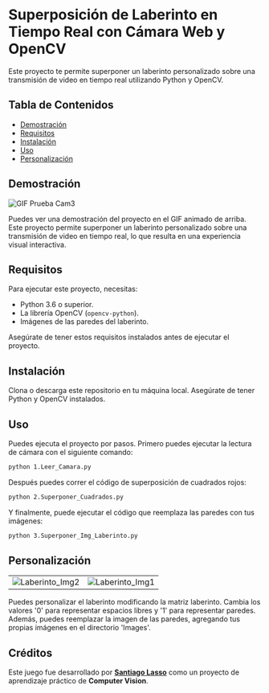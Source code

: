 # Superposición de Laberinto en Tiempo Real con Cámara Web y OpenCV
Este proyecto te permite superponer un laberinto personalizado sobre una transmisión de video en tiempo real utilizando Python y OpenCV.

## Tabla de Contenidos
- [Demostración](#demostración)
- [Requisitos](#requisitos)
- [Instalación](#instalación)
- [Uso](#uso)
- [Personalización](#personalización)

## Demostración
![GIF Prueba Cam3](https://github.com/santiagolassog/Superposicion-Imagen-Laberinto-en-Tiempo-Real-con-Camara-Web-OpenCV/assets/27078128/5cb522e8-375e-4528-acf5-246623e45fd8)

Puedes ver una demostración del proyecto en el GIF animado de arriba. Este proyecto permite superponer un laberinto personalizado sobre una transmisión de video en tiempo real, lo que resulta en una experiencia visual interactiva.

## Requisitos

Para ejecutar este proyecto, necesitas:

- Python 3.6 o superior.
- La librería OpenCV (`opencv-python`).
- Imágenes de las paredes del laberinto.

Asegúrate de tener estos requisitos instalados antes de ejecutar el proyecto.

## Instalación

Clona o descarga este repositorio en tu máquina local.
Asegúrate de tener Python y OpenCV instalados.

## Uso
Puedes ejecuta el proyecto por pasos. Primero puedes ejecutar la lectura de cámara con el siguiente comando:
```bash
python 1.Leer_Camara.py
```
Después puedes correr el código de superposición de cuadrados rojos:
```bash
python 2.Superponer_Cuadrados.py
```
Y finalmente, puede ejecutar el código que reemplaza las paredes con tus imágenes:
```bash
python 3.Superponer_Img_Laberinto.py
```

## Personalización
<table>
  <tr>
    <td><img src="https://github.com/santiagolassog/Superposicion-Imagen-Laberinto-en-Tiempo-Real-con-Camara-Web-OpenCV/assets/27078128/9445105e-1f7b-4469-bdbd-5da328b65f71" alt="Laberinto_Img2"></td>
    <td><img src="https://github.com/santiagolassog/Superposicion-Imagen-Laberinto-en-Tiempo-Real-con-Camara-Web-OpenCV/assets/27078128/b1e1e84e-1378-477d-9105-587b8d680b45" alt="Laberinto_Img1"></td>
  </tr>
</table>


Puedes personalizar el laberinto modificando la matriz laberinto. Cambia los valores '0' para representar espacios libres y '1' para representar paredes. Además, puedes reemplazar la imagen de las paredes, agregando tus propias imágenes en el directorio 'Images'.

## Créditos

Este juego fue desarrollado por [**Santiago Lasso**](https://santiagolasso.com/) como un proyecto de aprendizaje práctico de **Computer Vision**.
